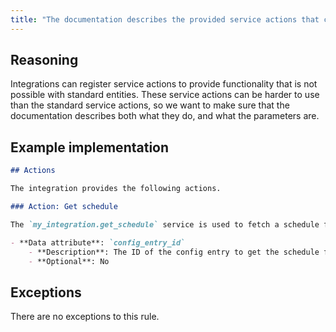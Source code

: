 ```yaml
---
title: "The documentation describes the provided service actions that can be used"
---
```


## Reasoning

Integrations can register service actions to provide functionality that is not possible with standard entities.
These service actions can be harder to use than the standard service actions, so we want to make sure that the documentation describes both what they do, and what the parameters are.

## Example implementation

```markdown showLineNumbers
## Actions

The integration provides the following actions.

### Action: Get schedule

The `my_integration.get_schedule` service is used to fetch a schedule from the integration.

- **Data attribute**: `config_entry_id`
    - **Description**: The ID of the config entry to get the schedule from.
    - **Optional**: No
```

## Exceptions

There are no exceptions to this rule.
